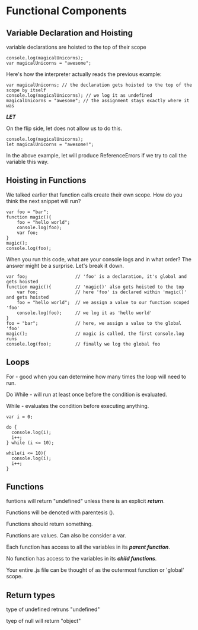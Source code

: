 # Functional Components
  
## Variable Declaration and Hoisting
  
variable declarations are hoisted to the top of their scope
  
```
console.log(magicalUnicorns);
var magicalUnicorns = "awesome";
```
Here's how the interpreter actually reads the previous example:
```
var magicalUnicorns; // the declaration gets hoisted to the top of the scope by itself
console.log(magicalUnicorns); // we log it as undefined
magicalUnicorns = "awesome"; // the assignment stays exactly where it was
```
***LET***

On the flip side, let does not allow us to do this.
```
console.log(magicalUnicorns); 
let magicalUnicorns = "awesome!";
```
In the above example, let will produce ReferenceErrors if we try to call the variable this way.

## Hoisting in Functions

We talked earlier that function calls create their own scope. How do you think the next snippet will run?
```
var foo = "bar";
function magic(){
    foo = "hello world";
    console.log(foo);
    var foo;
}
magic();
console.log(foo);
```
When you run this code, what are your console logs and in what order? The answer might be a surprise. Let's break it down.
```
var foo;                  // 'foo' is a declaration, it's global and gets hoisted
function magic(){         // 'magic()' also gets hoisted to the top
    var foo;              // here 'foo' is declared within 'magic()' and gets hoisted
    foo = "hello world";  // we assign a value to our function scoped 'foo'
    console.log(foo);     // we log it as 'hello world'
}                       
foo = "bar";              // here, we assign a value to the global 'foo'
magic();                  // magic is called, the first console.log runs
console.log(foo);         // finally we log the global foo
```
## Loops
For - good when you can determine how many times the loop will need to run.

Do While - will run at least once before the condition is evaluated.

While - evaluates the condition before executing anything.

```
var i = 0;

do {
  console.log(i);
  i++;
} while (i <= 10);

while(i <= 10){
  console.log(i);
  i++;
}
```
## Functions
  
funtions will return "undefined" unless there is an explicit ***return***.

Functions will be denoted with parentesis (). 

Functions should return something.

Functions are values. Can also be consider a var.

Each function has access to all the variables in its ***parent function***.

No function has access to the variables in its ***child functions***.

Your entire .js file can be thought of as the outermost function or 'global' scope.

## Return types

type of undefined retruns "undefined"

tyep of null will return "object"


